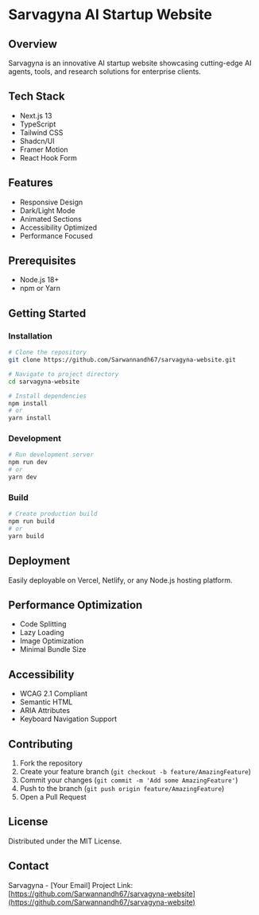 # Sarvagyna AI Startup Website

## Overview
Sarvagyna is an innovative AI startup website showcasing cutting-edge AI agents, tools, and research solutions for enterprise clients.

## Tech Stack
- Next.js 13
- TypeScript
- Tailwind CSS
- Shadcn/UI
- Framer Motion
- React Hook Form

## Features
- Responsive Design
- Dark/Light Mode
- Animated Sections
- Accessibility Optimized
- Performance Focused

## Prerequisites
- Node.js 18+
- npm or Yarn

## Getting Started

### Installation
```bash
# Clone the repository
git clone https://github.com/Sarwannandh67/sarvagyna-website.git

# Navigate to project directory
cd sarvagyna-website

# Install dependencies
npm install
# or
yarn install
```

### Development
```bash
# Run development server
npm run dev
# or
yarn dev
```

### Build
```bash
# Create production build
npm run build
# or
yarn build
```

## Deployment
Easily deployable on Vercel, Netlify, or any Node.js hosting platform.

## Performance Optimization
- Code Splitting
- Lazy Loading
- Image Optimization
- Minimal Bundle Size

## Accessibility
- WCAG 2.1 Compliant
- Semantic HTML
- ARIA Attributes
- Keyboard Navigation Support

## Contributing
1. Fork the repository
2. Create your feature branch (`git checkout -b feature/AmazingFeature`)
3. Commit your changes (`git commit -m 'Add some AmazingFeature'`)
4. Push to the branch (`git push origin feature/AmazingFeature`)
5. Open a Pull Request

## License
Distributed under the MIT License.

## Contact
Sarvagyna - [Your Email]
Project Link: [https://github.com/Sarwannandh67/sarvagyna-website](https://github.com/Sarwannandh67/sarvagyna-website)
